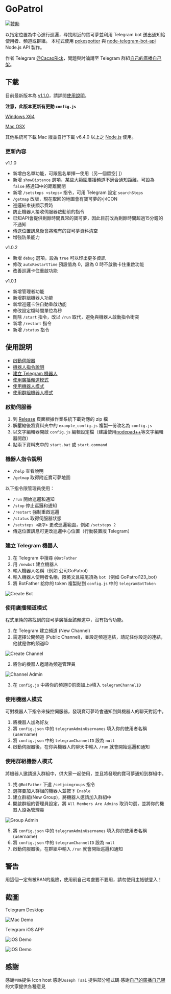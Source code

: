 # GoPatrol
[![贊助](https://img.shields.io/badge/Donate-贊助-blue.svg)](http://goo.gl/tUOEKA)

以指定位置為中心進行巡邏，尋找附近的寶可夢並利用 Telegram bot 送出通知給使用者、頻道或群組。
本程式使用 [pokespotter](https://github.com/brentschooley/pokespotter) 與 [node-telegram-bot-api](https://github.com/yagop/node-telegram-bot-api) Node.js API 製作。

作者 Telegram [@CacaoRick](http://telegram.me/CacaoRick)，問題與討論請至 Telegram 群組[自己的廣播自己架](https://telegram.me/joinchat/DoTGVEFiQS0UGIg8atBTWw)。

## 下載

目前最新版本為 [v1.1.0](https://github.com/CacaoRick/GoPatrol/releases/tag/v1.1.0)，請詳閱[使用說明](https://github.com/CacaoRick/GoPatrol#使用說明)。

**注意，此版本更新有更動 `config.js`**

[Windows X64](https://github.com/CacaoRick/GoPatrol/releases/download/v1.1.0/GoPatrol-win_x64.zip)

[Mac OSX](https://github.com/CacaoRick/GoPatrol/releases/download/v1.1.0/GoPatrol-mac.zip)

其他系統可下載 Mac 版並自行下載 v6.4.0 以上之 [Node.js](https://nodejs.org/en/download/current/) 使用。

### 更新內容

v1.1.0

- 新增白名單功能，可跟黑名單擇一使用（另一個留空[ ]）
- 新增 `showDistance` 選項，某些大範圍廣播頻道不適合通知距離，可設為 `false` 將通知中的距離關閉
- 新增 `/setsteps <steps>` 指令，可用 Telegram 設定 `searchSteps`
- `/getmap` 改版，現在取回的地圖會有寶可夢的小ICON
- 巡邏結束後顯示費時
- 防止機器人接收伺服器啟動前的指令
- 已知API會提供剩餘時間異常的寶可夢，因此目前改為剩餘時間超過15分鐘的不通知
- 傳送位置訊息後會將現有的寶可夢資料清空
- 增強防呆能力

v1.0.2

- 新增 `debug` 選項，設為 `true` 可以印出更多資訊
- 修改 `autoRestartTime` 預設值為 0，設為 0 時不啟動卡住重啟功能
- 改善巡邏卡住重啟功能

v1.0.1

- 新增管理者功能
- 新增群組機器人功能
- 新增巡邏卡住自動重啟功能
- 修改設定檔時間單位為秒
- 刪除 `/start` 指令，改以 `/run` 取代，避免與機器人啟動指令衝突
- 新增 `/restart` 指令
- 新增 `/status` 指令

## 使用說明

- [啟動伺服器](https://github.com/CacaoRick/GoPatrol#啟動伺服器)
- [機器人指令說明](https://github.com/CacaoRick/GoPatrol#機器人指令說明)
- [建立 Telegram 機器人](https://github.com/CacaoRick/GoPatrol#建立-telegram-機器人)
- [使用廣播頻道模式](https://github.com/CacaoRick/GoPatrol#使用廣播頻道模式)
- [使用機器人模式](https://github.com/CacaoRick/GoPatrol#使用機器人模式)
- [使用群組機器人模式](https://github.com/CacaoRick/GoPatrol#使用群組機器人模式)

### 啟動伺服器
1. 到 [Release](https://github.com/CacaoRick/GoPatrol/releases) 頁面根據作業系統下載對應的 zip 檔
2. 解壓縮後將資料夾中的 `example_config.js` 複製一份改名為 `config.js`
4. 以文字編輯器開啟 `config.js` 編輯設定檔（建議使用[nodepad++](https://notepad-plus-plus.org/download/v6.9.2.html)等文字編輯器開啟）
5. 點兩下資料夾中的 `start.bat` 或 `start.command`

### 機器人指令說明

- `/help` 查看說明
- `/getmap` 取得附近寶可夢地圖

以下指令限管理員使用：

- `/run` 開始巡邏和通知
- `/stop` 停止巡邏和通知
- `/restart` 強制重啟巡邏
- `/status` 取得伺服器狀態
- `/setsteps <數字>` 更改巡邏範圍，例如 `/setsteps 2`
- 傳送位置訊息可更改巡邏中心位置（行動裝置版 Telegram）

### 建立 Telegram 機器人
1. 在 Telegram 中搜尋 `@BotFather`
2. 用 `/newbot` 建立機器人
3. 輸入機器人名稱（例如 公司GoPatrol）
4. 輸入機器人使用者名稱，限英文且結尾須為 `bot`（例如 GoPatrol123_bot）
5. 將 BotFather 給你的 token 複製貼到 `config.js` 中的 `telegramBotToken`

![Create Bot](tutorial/bot.png)

### 使用廣播頻道模式
程式單純的將找到的寶可夢廣播至該頻道中，沒有指令功能。

1. 在 Telegram 建立頻道 (New Channel)
2. 需選擇公開頻道 (Public Channel)，並設定頻道連結，請記住你設定的連結，他就是你的頻道ID

![Create Channel](tutorial/channel.png)

2. 將你的機器人邀請為頻道管理員

![Channel Admin](tutorial/channel_admin.png)

3. 在 `config.js` 中將你的頻道ID前面加上`@`填入 `telegramChannelID`

### 使用機器人模式
可對機器人下指令來操控伺服器，發現寶可夢時會通知到與機器人的聊天對話中。

1. 將機器人加為好友
2. 將 `config.json` 中的 `telegramAdminUsernames` 填入你的使用者名稱(username)
3. 將 `config.json` 中的 `telegramChannelID` 設為 `null`
4. 啟動伺服器後，在你與機器人的聊天中輸入 `/run` 就會開始巡邏和通知

### 使用群組機器人模式
將機器人邀請進入群組中，供大家一起使用，並且將發現的寶可夢通知到群組中。

1. 找 `@BotFather` 下達 `/setjoingroups` 指令
2. 選擇要加入群組的機器人並按下 `Enable`
3. 建立群組(New Group)，將機器人邀請加入群組中
4. 開啟群組的管理員設定，將 `All Members Are Admins` 取消勾選，並將你的機器人設為管理員

![Group Admin](tutorial/group_admin.png)

5. 將 `config.json` 中的 `telegramAdminUsernames` 填入你的使用者名稱(username)
6. 將 `config.json` 中的 `telegramChannelID` 設為 `null`
7. 啟動伺服器後，在群組中輸入 `/run` 就會開始巡邏和通知

## 警告
用這個一定有被BAN的風險，使用前自己考慮要不要用，請勿使用主帳號登入！

## 截圖
Telegram Desktop

![Mac Demo](screenshot/MacDemo.png)

Telegram iOS APP

![iOS Demo](screenshot/iOSDemo.png)

![iOS Demo](screenshot/getmapDemo.png)

## 感謝
感謝`柯姊`提供 Icon host
感謝`Joseph Tsai` 提供部分程式碼
感謝[自己的廣播自己架](https://telegram.me/joinchat/DoTGVEFiQS0UGIg8atBTWw)的大家提供各種意見